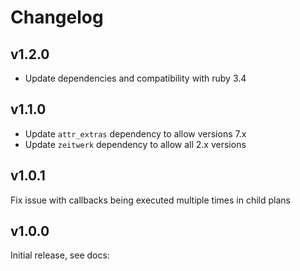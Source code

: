 # Changelog

## v1.2.0

* Update dependencies and compatibility with ruby 3.4

## v1.1.0

* Update `attr_extras` dependency to allow versions 7.x
* Update `zeitwerk` dependency to allow all 2.x versions

## v1.0.1

Fix issue with callbacks being executed multiple times in child plans

## v1.0.0

Initial release, see docs:
